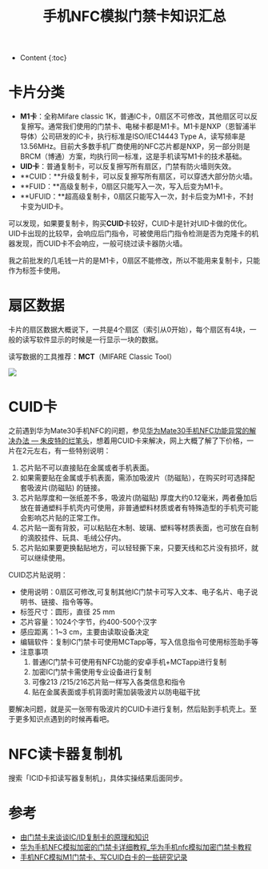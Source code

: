 ﻿---
layout:		post
category:	"sec"
title:		"手机NFC模拟门禁卡知识汇总"

tags:		[]
---
- Content
{:toc}


# 卡片分类

- **M1卡**：全称Mifare classic 1K，普通IC卡，0扇区不可修改，其他扇区可以反复擦写。通常我们使用的门禁卡、电梯卡都是M1卡。M1卡是NXP（恩智浦半导体）公司研发的IC卡，执行标准是ISO/IEC14443 Type A，读写频率是13.56MHz。目前大多数手机厂商使用的NFC芯片都是NXP，另一部分则是BRCM（博通）方案，均执行同一标准，这是手机读写M1卡的技术基础。
- **UID卡**：普通复制卡，可以反复擦写所有扇区，门禁有防火墙则失效。
- **CUID：**升级复制卡，可以反复擦写所有扇区，可以穿透大部分防火墙。
- **FUID：**高级复制卡，0扇区只能写入一次，写入后变为M1卡。
- **UFUID：**超高级复制卡，0扇区只能写入一次，封卡后变为M1卡，不封卡变为UID卡。



可以发现，如果要复制卡，购买**CUID**卡较好，CUID卡是针对UID卡做的优化。UID卡出现的比较早，会响应后门指令，可被使用后门指令检测是否为克隆卡的机器发现，而CUID卡不会响应，一般可绕过读卡器防火墙。

我之前批发的几毛钱一片的是M1卡，0扇区不能修改，所以不能用来复制卡，只能作为标签卡使用。

# 扇区数据

卡片的扇区数据大概说下，一共是4个扇区（索引从0开始），每个扇区有4块，一般的读写软件显示的时候是一行显示一块的数据。

读写数据的工具推荐：**MCT**（MIFARE Classic Tool）

![](https://pic2.zhimg.com/v2-828aacdf03f7bd6d15c9a8f565287421_r.jpg)

# CUID卡

之前遇到华为Mate30手机NFC的问题，参见[华为Mate30手机NFC功能异常的解决办法 — 朱皮特的烂笔头](https://zhupite.com/android/huawei-mate30-nfc.html)，想着用CUID卡来解决，网上大概了解了下价格，一片在2元左右，有一些特别说明：

1. 芯片贴不可以直接贴在金属或者手机表面。
2. 如果需要贴在金属或手机表面，需添加吸波片（防磁贴），在购买时可选择配套吸波片(防磁贴) 的链接。
3. 芯片贴厚度和一张纸差不多，吸波片(防磁贴) 厚度大约0.12毫米，两者叠加后放在普通塑料手机壳内可使用，非普通塑料材质或者有特殊造型的手机壳可能会影响芯片贴的正常工作。
4. 芯片贴一面有背胶，可以粘贴在木制、玻璃、塑料等材质表面，也可放在自制的滴胶挂件、玩具、毛绒公仔内。
5. 芯片贴如果要更换黏贴地方，可以轻轻撕下来，只要天线和芯片没有损坏，就可以继续使用。



CUID芯片贴说明：

- 使用说明：0扇区可修改,可复制其他IC门禁卡可写入文本、电子名片、电子说明书、链接、指令等等。
- 标签尺寸：圆形，直径 25 mm
- 芯片容量：1024个字节，约400-500个汉字
- 感应距离：1~3 cm，主要由读取设备决定
- 编辑软件：复制IC门禁卡可使用MCTapp等，写入信息指令可使用标签助手等
- 注意事项
  1. 普通IC门禁卡可使用有NFC功能的安卓手机+MCTapp进行复制
  2. 加密IC门禁卡需使用专业设备进行复制
  3. 可像213 /215/216芯片贴一样写入各类信息和指令
  4. 贴在金属表面或手机背面时需加装吸波片以防电磁干扰



要解决问题，就是买一张带有吸波片的CUID卡进行复制，然后贴到手机壳上。至于更多知识点遇到的时候再看吧。



# NFC读卡器复制机

搜索「ICID卡扣读写器复制机」，具体实操结果后面同步。

# 参考

- [由门禁卡来谈谈IC/ID复制卡的原理和知识](https://zhuanlan.zhihu.com/p/654587508)
- [华为手机NFC模拟加密的门禁卡详细教程_华为手机nfc模拟加密门禁卡教程](https://blog.csdn.net/a1318321/article/details/105141863)
- [手机NFC模拟M1门禁卡、写CUID白卡的一些研究记录](https://cloud.tencent.com/developer/article/2032581)
